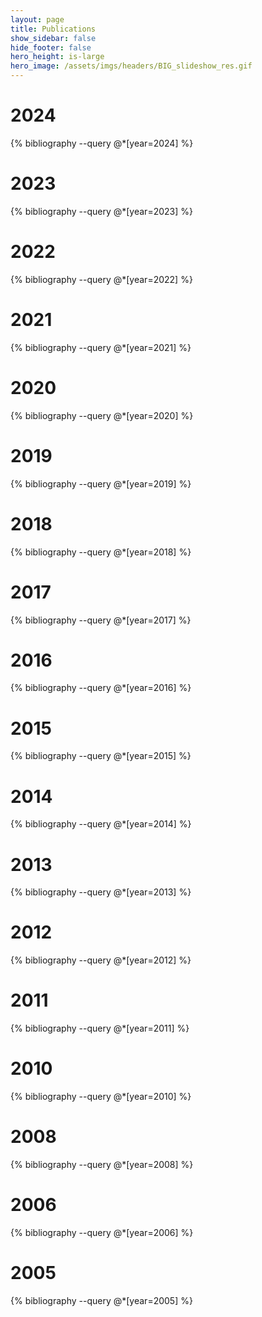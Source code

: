 ```yaml
---
layout: page
title: Publications
show_sidebar: false
hide_footer: false
hero_height: is-large
hero_image: /assets/imgs/headers/BIG_slideshow_res.gif
---
```


<style>
    .csl-block {
        font-size: 16px;
    }
    .csl-title, .csl-author, .csl-event, .csl-editor, .csl-venue {
        display: block;
        position: relative;
        font-size: 20px;
    }

    .csl-title b {
        font-weight: 600;
    }

    .csl-content {
        display: inline-block;
        vertical-align: top;
        padding-left: 20px;
    }

    .bibliography {
    list-style-type: none;
    }
</style>

# 2024

{% bibliography --query @*[year=2024] %}

# 2023

{% bibliography --query @*[year=2023] %}

# 2022

{% bibliography --query @*[year=2022] %}

# 2021

{% bibliography --query @*[year=2021] %}

# 2020

{% bibliography --query @*[year=2020] %}

# 2019

{% bibliography --query @*[year=2019] %}

# 2018

{% bibliography --query @*[year=2018] %}

# 2017

{% bibliography --query @*[year=2017] %}

# 2016

{% bibliography --query @*[year=2016] %}

# 2015

{% bibliography --query @*[year=2015] %}

# 2014

{% bibliography --query @*[year=2014] %}

# 2013

{% bibliography --query @*[year=2013] %}

# 2012

{% bibliography --query @*[year=2012] %}

# 2011

{% bibliography --query @*[year=2011] %}

# 2010

{% bibliography --query @*[year=2010] %}

# 2008

{% bibliography --query @*[year=2008] %}

# 2006

{% bibliography --query @*[year=2006] %}

# 2005

{% bibliography --query @*[year=2005] %}
